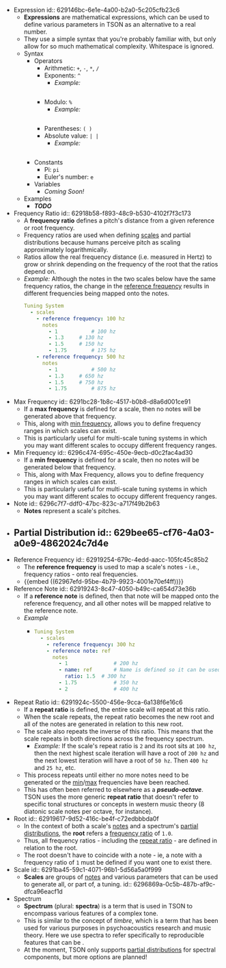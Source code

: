 - Expression
  id:: 629146bc-6e1e-4a00-b2a0-5c205cfb23c6
	- **Expressions** are mathematical expressions, which can be used to define various parameters in TSON as an alternative to a real number.
	- They use a simple syntax that you're probably familiar with, but only allow for so much mathematical complexity. Whitespace is ignored.
	- Syntax
		- Operators
			- Arithmetic: `+`, `-`, `*`, `/`
			- Exponents: `^`
				- *Example:*
				  ```yaml
				  
				  ```
			- Modulo: `%`
				- *Example:*
				  ```yaml
				  
				  ```
			- Parentheses: `( )`
			- Absolute value: `| |`
				- *Example:*
				  ```yaml
				  
				  ```
		- Constants
			- Pi: `pi`
			- Euler's number: `e`
		- Variables
			- *Coming Soon!*
	- Examples
		- ***TODO***
- Frequency Ratio
  id:: 62918b58-f893-48c9-b530-4102f7f3c173
	- A **frequency ratio** defines a pitch's distance from a given reference or root frequency.
	- Frequency ratios are used when defining [scales](((6291ba45-59c1-4071-96b1-5d56a5a0f999))) and partial distributions because humans perceive pitch as scaling approximately logarithmically.
	- Ratios allow the real frequency distance (i.e. measured in Hertz) to grow or shrink depending on the  frequency of the root that the ratios depend on.
	- *Example:* Although the notes in the two scales below have the same frequency ratios, the change in the [reference frequency](((62919254-679c-4edd-aacc-105fc45c85b2))) results in different frequencies being mapped onto the notes.
	  ```yaml
	  Tuning System
	    - scales
	      - reference frequency: 100 hz
	        notes
	          - 1			# 100 hz
	          - 1.3		# 130 hz
	          - 1.5		# 150 hz
	          - 1.75		# 175 hz
	      - reference frequency: 500 hz
	        notes
	          - 1			# 500 hz
	          - 1.3		# 650 hz
	          - 1.5		# 750 hz
	          - 1.75		# 875 hz
	  ```
- Max Frequency
  id:: 6291bc28-1b8c-4517-b0b8-d8a6d001ce91
	- If a **max frequency** is defined for a scale, then no notes will be generated above that frequency.
	- This, along with [min frequency](((6296c474-695c-450e-9ecb-d0c2fac4ad30))), allows you to define frequency ranges in which scales can exist.
	- This is particularly useful for multi-scale tuning systems in which you may want different scales to occupy different frequency ranges.
- Min Frequency
  id:: 6296c474-695c-450e-9ecb-d0c2fac4ad30
	- If a **min frequency** is defined for a scale, then no notes will be generated below that frequency.
	- This, along with Max Frequency, allows you to define frequency ranges in which scales can exist.
	- This is particularly useful for multi-scale tuning systems in which you may want different scales to occupy different frequency ranges.
- Note
  id:: 6296c7f7-ddf0-47bc-823c-a717f49b2b63
	- **Notes** represent a scale's pitches.
- Partial Distribution
  id:: 629bee65-cf76-4a03-a0e9-4862024c7d4e
	-
- Reference Frequency
  id:: 62919254-679c-4edd-aacc-105fc45c85b2
	- The **reference frequency** is used to map a scale's notes - i.e., frequency ratios - onto real frequencies.
	- {{embed ((62967efd-95be-4b79-9923-4001e70ef4ff))}}
- Reference Note
  id:: 62919243-8c47-4050-b49c-ca654d73e36b
	- If a **reference note** is defined, then that note will be mapped onto the reference frequency, and all other notes will be mapped relative to the reference note.
	- *Example*
		- ```yaml
		  Tuning System
		    - scales
		      - reference frequency: 300 hz
		      - reference note: ref
		        notes
		          - 1				# 200 hz
		          - name: ref		# Name is defined so it can be used as a reference note
		            ratio: 1.5	# 300 hz
		          - 1.75			# 350 hz
		          - 2				# 400 hz
		  ```
- Repeat Ratio
  id:: 6291924c-5500-456e-9cca-6a138f6e16c6
	- If a **repeat ratio** is defined, the entire scale will repeat at this ratio.
	- When the scale repeats, the repeat ratio becomes the new root and all of the notes are generated in relation to this new root.
	- The scale also repeats the inverse of this ratio. This means that the scale repeats in both directions across the frequency spectrum.
		- *Example:* If the scale's repeat ratio is `2` and its root sits at `100 hz`, then the next highest scale iteration will have a root of `200 hz` and the next lowest iteration will have a root of `50 hz`. Then `400 hz` and `25 hz`, etc.
	- This process repeats until either no more notes need to be generated or the [min](((6296c474-695c-450e-9ecb-d0c2fac4ad30)))/[max](((6291bc28-1b8c-4517-b0b8-d8a6d001ce91))) frequencies have been reached.
	- This has often been referred to elsewhere as a ***pseudo-octave***. TSON uses the more generic **repeat ratio** that doesn't refer to specific tonal structures or concepts in western music theory (8 diatonic scale notes per octave, for instance).
- Root
  id:: 62919617-9d52-416c-be4f-c72edbbbda0f
	- In the context of both a scale's [notes](((6296c7f7-ddf0-47bc-823c-a717f49b2b63))) and a spectrum's [partial distributions](((629bee65-cf76-4a03-a0e9-4862024c7d4e))), the **root** refers a [frequency ratio](((62918b58-f893-48c9-b530-4102f7f3c173))) of `1.0`.
	- Thus, all frequency ratios - including the [repeat ratio](((6291924c-5500-456e-9cca-6a138f6e16c6))) - are defined in relation to the root.
	- The root doesn't have to coincide with a note - ie, a note with a frequency ratio of `1` must be defined if you want one to exist there.
- Scale
  id:: 6291ba45-59c1-4071-96b1-5d56a5a0f999
	- **Scales** are groups of [notes](((6296c7f7-ddf0-47bc-823c-a717f49b2b63))) and various parameters that can be used to generate all, or part of, a tuning.
	  id:: 6296869a-0c5b-487b-af9c-dfca96eacf1d
- Spectrum
	- **Spectrum** (plural: **spectra**) is a term that is used in TSON to encompass various features of a complex tone.
	- This is similar to the concept of *timbre*, which is a term that has been used for various purposes in psychoacoustics research and music theory. Here we use spectra to refer specifically to reproducible features that can be .
	- At the moment, TSON only supports [partial distributions](((629bee65-cf76-4a03-a0e9-4862024c7d4e))) for spectral components, but more options are planned!